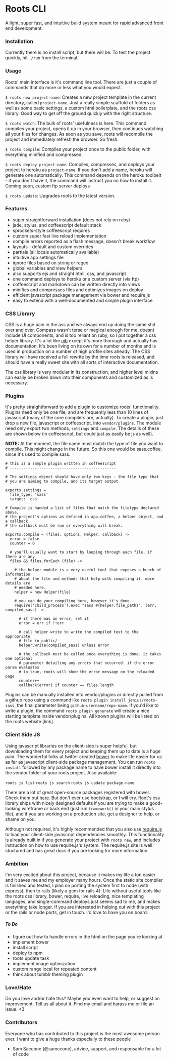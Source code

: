 # Roots CLI

A light, super fast, and intuitive build system meant for rapid advanced front end development.

### Installation

Currently there is no install script, but there will be. To test the project quickly, hit `./run` from the terminal.

### Usage

Roots' main interface is it's command line tool. There are just a couple of commands that do more or less what you would expect.

`$ roots new project-name`: Creates a new project template in the current directory, called `project-name`. Just a really simple scaffold of folders as well as some basic settings, a custom html boilerplate, and the roots css library. Good way to get off the ground quickly with the right structure.

`$ roots watch`: The bulk of roots' usefulness is here. This command compiles your project, opens it up in your browser, then continues watching all your files for changes. As soon as you save, roots will recompile the project and immediately refresh the browser. So fresh.

`$ roots compile`: Compiles your project once to the public folder, with everything minified and compressed.

`$ roots deploy project-name`: Compiles, compresses, and deploys your project to heroku as `project-name`. If you don't add a name, heroku will generate one automatically. This command depends on the heroku toolbelt - if you don't have it, the command will instruct you on how to install it. Coming soon, custom ftp server deploys

`$ roots update`: Upgrades roots to the latest version.

### Features

- super straightforward installation (does not rely on ruby)
- jade, stylus, and coffeescript default stack
- sprockets-style coffeescript requires
- custom super fast live reload implementation
- compile errors reported as a flash message, doesn't break workflow
- layouts - default and custom overrides
- partials (all locals automatically available)
- intuitive app settings file
- ignore files based on string or regex
- global variables and view helpers
- also supports ejs and straight html, css, and javascript
- one command deploys to heroku or a custom server (via ftp)
- coffeescript and markdown can be written directly into views
- minifies and compresses files and optimizes images on deploy
- efficient javascript package management via bower and require.js
- easy to extend with a well-documented and simple plugin interface

### CSS Library

CSS is a huge pain in the ass and we always end up doing the same shit over and over. Compass wasn't terse or magical enough for me, doesnt include UI components, and is too reliant on ruby, so I put together a css helper library. It's a lot like [nib](https://github.com/visionmedia/nib) except it's more thorough and actually has documentation. It's been living on its own for a number of months and is used in production on a number of high profile sites already. The CSS library will have received a full rewrite by the time roots is released, and should have a really sweet site with all sorts of interactive documentation.

The css library is very modular in its construction, and higher level mixins can easily be broken down into their components and customized as is necessary.

### Plugins

It's pretty straightforward to add a plugin to customize roots' functionality. Plugins need only be one file, and are frequently less than 10 lines of javascript (many of the core compilers are, actually). To create a plugin, just drop a new file, javascript or coffeescript, into `vendor/plugins`. The module need only export two methods, `settings` and `compile`. The details of these are shown below (in coffeescript, but could just as easily be js as well).

**NOTE:** At the moment, the file name must match the type of file you want to compile. This might change in the future. So this one would be sass.coffee, since it's used to compile sass.
    
    # this is a sample plugin written in coffeescript
    # -----------------------------------------------

    # The settings object should have only two keys - the file type that
    # you are aiming to compile, and its target output

    exports.settings =
      file_type: 'sass'
      target: 'css'

    # Compile is handed a list of files that match the filetype declared above,
    # the project's options as defined in app.coffee, a helper object, and a callback
    # the callback must be run or everything will break.

    exports.compile = (files, options, Helper, callback) ->
      error = false
      counter = 0

      # you'll usually want to start by looping through each file, if there are any
      files && files.forEach (file) ->

        # the helper module is a very useful tool that exposes a bunch of information
        # about the file and methods that help with compiling it. more details are
        # needed here.
        helper = new Helper(file)

        # you can do your compiling here, however it's done.
        require('child_process').exec "sass #{helper.file_path}", (err, compiled_sass) ->

          # if there was an error, set it
          error = err if !!err

          # call helper.write to write the compiled text to the appropriate
          # file in public/
          helper.write(compiled_sass) unless error

          # the callback must be called once everything is done. it takes one optional
          # parameter detailing any errors that occurred. if the error param evaluates
          # to true, roots will show the error message on the reloaded page
          counter++
          callback(error) if counter == files.length


Plugins can be manually installed into vendor/plugins or directly pulled from a github repo using a command like `roots plugin install jenius/roots-sass`, the final parameter being `github-username/repo-name`. If you'd like to write a plugin, the command `roots plugin generate` will create a nice starting template inside vendor/plugins. All known plugins will be listed on the roots website [link].

### Client Side JS

Using javascript libraries on the client-side is super helpful, but downloading them for every project and keeping them up to date is a huge pain. The wonderful folks at twitter created [bower](#) to make life easier for us as far as javascript client-side package management. You can run `roots install` followed by any package name to have bower install it directly into the vendor folder of your roots project. Also available:

`roots js list`
`roots js search`
`roots js update package-name`

There are a lot of great open-source packages registered with bower. Check them out [here](http://sindresorhus.com/bower-components/). But don't ever use bootstrap, or I will cry. Root's css library ships with nicely designed defaults if you are trying to make a good-looking wireframe or back end (just run `framework()` in your main stylus file), and if you are working on a production site, get a designer to help, or shame on you.

Although not required, it's highly recommended that you also use [require.js](http://requirejs.org) to load your client-side javascript dependencies smoothly. This functionality is already built in if you generate your project with `roots new`, and includes instruction on how to use require.js's system. The require.js site is well stuctured and has great docs if you are looking for more information.

### Ambition

I'm very excited about this project, because it makes my life a ton easier and it saves me and my employer many hours. Once the static site compiler is finished and tested, I plan on porting the system first to node (with express), then to rails (likely a gem for rails 4). Life without useful tools like the roots css library, bower, require, live reloading, nice templating langiages, and single-command deploys just seems sad to me, and makes everything take longer. If you are interested in helping out with this project or the rails or node ports, get in touch. I'd love to have you on board.

##### To Do

- figure out how to handle errors in the html on the page you're looking at
- implement bower
- install script
- deploy to npm
- roots update task
- implement image optimization
- custom range local for repeated content
- think about tumblr theming plugin

### Love/Hate

Do you love and/or hate this? Maybe you even want to help, or suggest an improvement. Tell us all about it. Find my email and harass me or file an issue. <3

### Contributors

Everyone who has contributed to this project is the most awesome person ever. I want to give a huge thanks especially to these people

- Sam Saccone (@samccone), advice, support, and responsable for a lot of code